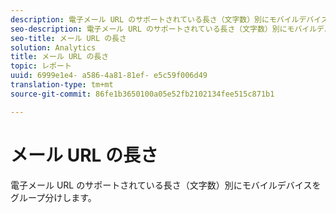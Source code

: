 ```yaml
---
description: 電子メール URL のサポートされている長さ（文字数）別にモバイルデバイスをグループ分けします。
seo-description: 電子メール URL のサポートされている長さ（文字数）別にモバイルデバイスをグループ分けします。
seo-title: メール URL の長さ
solution: Analytics
title: メール URL の長さ
topic: レポート
uuid: 6999e1e4- a586-4a81-81ef- e5c59f006d49
translation-type: tm+mt
source-git-commit: 86fe1b3650100a05e52fb2102134fee515c871b1

---
```



# メール URL の長さ

電子メール URL のサポートされている長さ（文字数）別にモバイルデバイスをグループ分けします。

